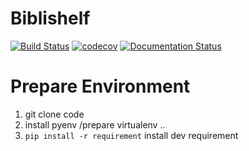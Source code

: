 # Biblishelf

[![Build Status](https://travis-ci.org/x007007007/biblishelf.svg?branch=master)](https://travis-ci.org/x007007007/biblishelf)
[![codecov](https://codecov.io/gh/x007007007/biblishelf/branch/master/graph/badge.svg)](https://codecov.io/gh/x007007007/biblishelf)
[![Documentation Status](https://readthedocs.org/projects/biblishelf/badge/?version=latest)](http://biblishelf.readthedocs.io/en/latest/?badge=latest)


# Prepare Environment

1. git clone code
1. install pyenv /prepare virtualenv ..
1. `pip install -r requirement` install dev requirement
